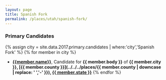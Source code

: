 ```yaml
---
layout: page
title: Spanish Fork
permalink: /places/utah/spanish-fork/
---
```


### Primary Candidates
{% assign city = site.data.2017.primary.candidates | where:'city','Spanish Fork' %}
{% for member in city  %}
- <strong>[{{member.name}}](../../../people/{{member.id}})</strong>, Candidate for <strong>{{ member.body }}</strong> of <strong>{{ member.city }}, [{{ member.county }}](../../../places/{{ member.county | downcase | replace: ' ','-' }}), [{{ member.state }}](../../../places)</strong>
{% endfor %}
